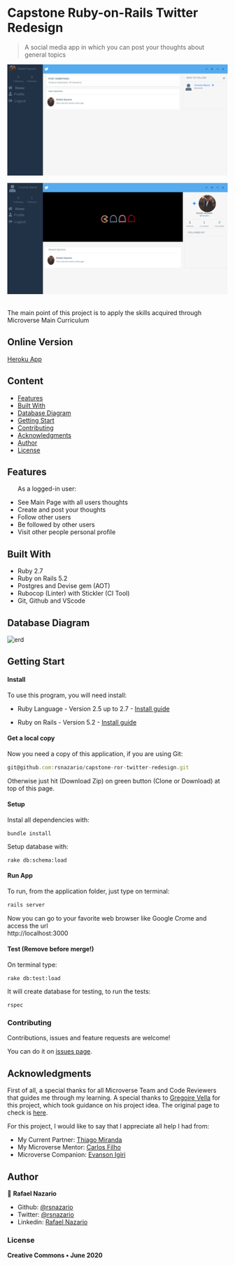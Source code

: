 # Capstone Ruby-on-Rails Twitter Redesign
> A social media app in which you can post your thoughts about general topics

![screenshot](lib/assets/twitter-redesign-index.png)

![screenshot](lib/assets/twitter-redesign-profile.png)

<br>The main point of this project is to apply the skills acquired through Microverse Main Curriculum<br>

## Online Version
 [Heroku App](https://immense-garden-44050.herokuapp.com/)

## Content

* [Features](#features)
* [Built With](#built-with)
* [Database Diagram](#database-diagram)
* [Getting Start](#getting-start)
* [Contributing](#contributing)
* [Acknowledgments](#acknowledgments)
* [Author](#author)
* [License](#license)

## Features

<ul>
  <p>As a logged-in user: </p>
  <li>See Main Page with all users thoughts</li>
  <li>Create and post your thoughts</li>
  <li>Follow other users</li>
  <li>Be followed by other users</li>
  <li>Visit other people personal profile</li>  
</ul>

## Built With

- Ruby 2.7 <br>
- Ruby on Rails 5.2 <br>
- Postgres and Devise gem (AOT)
- Rubocop (Linter) with Stickler (CI Tool) <br>
- Git, Github and VScode <br>

## Database Diagram
![erd](docs/diagram.png)


## Getting Start

#### Install
To use this program, you will need install:
* Ruby Language - Version 2.5 up to 2.7 - [Install guide](https://www.ruby-lang.org/en/documentation/installation/)

* Ruby on Rails - Version 5.2 - [Install guide](https://guides.rubyonrails.org/v5.0/getting_started.html#installing-rails)


#### Get a local copy
Now you need a copy of this application, if you are using Git:
```js
git@github.com:rsnazario/capstone-ror-twitter-redesign.git
```
Otherwise just hit (Download Zip) on green button (Clone or Download) at top of this page.


#### Setup

Instal all dependencies with:

```
bundle install
```

Setup database with:

```
rake db:schema:load
```

#### Run App
To run, from the application folder, just type on terminal:
```js
rails server
```
Now you can go to your favorite web browser like Google Crome and access the url
<br> http://localhost:3000


#### Test (Remove before merge!)
On terminal type:
```
rake db:test:load
```
It will create database for testing, to run the tests:
```
rspec
```

### Contributing

Contributions, issues and feature requests are welcome!

You can do it on [issues page](issues/).

## Acknowledgments

First of all, a special thanks for all Microverse Team and Code Reviewers that guides me through my learning.
A special thanks to [Gregoire Vella](https://www.behance.net/gregoirevella) for this project, which took guidance on his project idea. The original page to check is [here](https://www.behance.net/gallery/14286087/Twitter-Redesign-of-UI-details).

For this project, I would like to say that I appreciate all help I had from:
- My Current Partner: [Thiago Miranda](github.com/Sevlamare)
- My Microverse Mentor: [Carlos Filho](github.com/camfilho)
- Microverse Companion: [Evanson Igiri](github.com/evansinho)

## Author

👤 **Rafael Nazario**

- Github: [@rsnazario](https://github.com/rsnazario)
- Twitter: [@rsnazario](https://twitter.com/rsnazario)
- Linkedin: [Rafael Nazario](https://www.linkedin.com/in/rsnazario/)

### License

<strong>Creative Commons • June 2020</strong>
